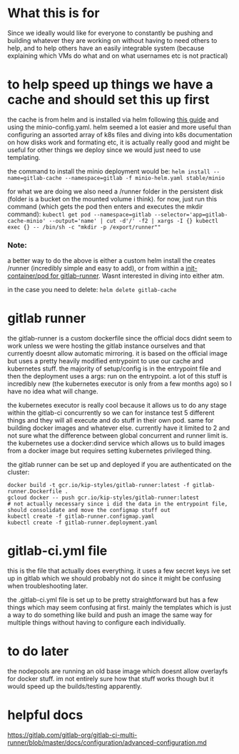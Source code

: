 # What this is for
Since we ideally would like for everyone to constantly be pushing and building whatever they are working on without having to need others to help, and to help others have an easily integrable system (because explaining which VMs do what and on what usernames etc is not practical)


# to help speed up things we have a cache and should set this up first
the cache is from helm and is installed via helm following [this guide](https://github.com/kubernetes/charts/tree/master/stable/minio) and using the minio-config.yaml.  helm seemed a lot easier and more useful than configuring an assorted array of k8s files and diving into k8s documentation on how disks work and formating etc, it is actually really good and might be useful for other things we deploy since we would just need to use templating.

the command to install the minio deployment would be:
`helm install --name=gitlab-cache --namespace=gitlab -f minio-helm.yaml stable/minio`

for what we are doing we also need a /runner folder in the persistent disk (folder is a bucket on the mounted volume i think).  for now, just run this command (which gets the pod then enters and executes the mkdir command):
`kubectl get pod --namespace=gitlab --selector='app=gitlab-cache-minio' --output='name' | cut -d'/' -f2 | xargs -I {} kubectl exec {} -- /bin/sh -c "mkdir -p /export/runner""`

### Note:
a better way to do the above is either a custom helm install the creates /runner (incredibly simple and easy to add), or from within a [init-container/pod for gitlab-runner](http://kubernetes.io/docs/user-guide/accessing-the-cluster/#accessing-the-api-from-a-pod).  Wasnt interested in diving into either atm.

in the case you need to delete:
`helm delete gitlab-cache`

# gitlab runner
the gitlab-runner is a custom dockerfile since the official docs didnt seem to work unless we were hosting the gitlab instance ourselves and that currently doesnt allow automatic mirroring.  it is based on the official image but uses a pretty heavily modified entrypoint to use our cache and kubernetes stuff.  the majority of setup/config is in the entrypoint file and then the deployment uses a args: run on the entrypoint.  a lot of this stuff is incredibly new (the kubernetes executor is only from a few months ago) so I have no idea what will change.

the kubernetes executor is really cool because it allows us to do any stage within the gitlab-ci concurrently so we can for instance test 5 different things and they will all execute and do stuff in their own pod. same for building docker images and whatever else.  currently have it limited to 2 and not sure what the difference between global concurrent and runner limit is.  the kubernetes use a docker:dind service which allows us to build images from a docker image but requires setting kubernetes privileged thing.


the gitlab runner can be set up and deployed if you are authenticated on the cluster:

```
docker build -t gcr.io/kip-styles/gitlab-runner:latest -f gitlab-runner.Dockerfile .
gcloud docker -- push gcr.io/kip-styles/gitlab-runner:latest
# not actually necessary since i did the data in the entrypoint file, should consolidate and move the configmap stuff out
kubectl create -f gitlab-runner.configmap.yaml
kubectl create -f gitlab-runner.deployment.yaml
```

# gitlab-ci.yml file
this is the file that actually does everything.
it uses a few secret keys ive set up in gitlab which we should probably not do since it might be confusing when troubleshooting later.

the .gitlab-ci.yml file is set up to be pretty straightforward but has a few things which may seem confusing at first.  mainly the templates which is just a way to do something like build and push an image the same way for multiple things without having to configure each individually.


# to do later

the nodepools are running an old base image which doesnt allow overlayfs for docker stuff.  im not entirely sure how that stuff works though but it would speed up the builds/testing apparently.

# helpful docs

https://gitlab.com/gitlab-org/gitlab-ci-multi-runner/blob/master/docs/configuration/advanced-configuration.md

